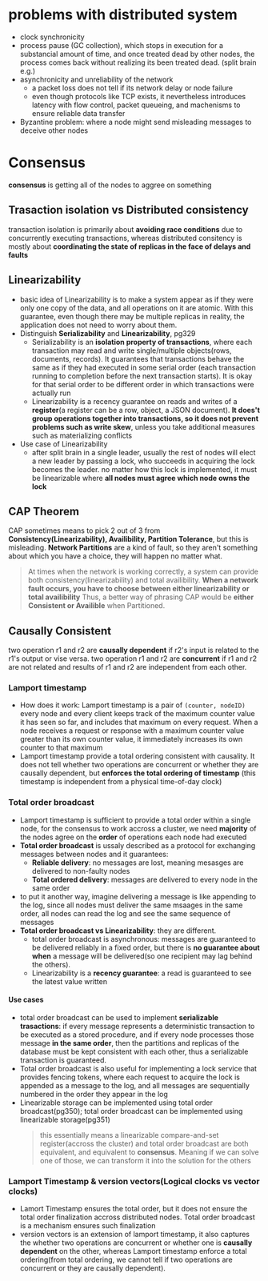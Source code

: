 # problems with distributed system
- clock synchronicity
- process pause (GC collection), which stops in execution for a substancial amount of time, and once treated dead by other nodes, the process comes back without realizing its been treated dead. (split brain e.g.)
- asynchronicity and unreliability of the network
  - a packet loss does not tell if its network delay or node failure
  - even though protocols like TCP exists, it nevertheless introduces latency with flow control, packet queueing, and machenisms to ensure reliable data transfer
- Byzantine problem: where a node might send misleading messages to deceive other nodes

# Consensus
**consensus** is getting all of the nodes to aggree on something


## Trasaction isolation vs Distributed consistency
transaction isolation is primarily about **avoiding race conditions** due to concurrently executing transactions, whereas distributed consitency is mostly about **coordinating the state of replicas in the face of delays and faults**

## Linearizability
- basic idea of Linearizability is to make a system appear as if they were only one copy of the data, and all operations on it are atomic. With this guarantee, even though there may be multiple replicas in reality, the application does not need to worry about them.
- Distinguish **Serializability** and **Linearizability**, pg329
  - Serializability is an **isolation property of transactions**, where each transaction may read and write single/multiple objects(rows, documents, records). It guarantees that transactions behave the same as if they had executed in some serial order (each transaction running to completion before the next transaction starts). It is okay for that serial order to be different order in which transactions were actually run
  - Linearizability is a recency guarantee on reads and writes of a **register**(a register can be a row, object, a JSON document). **It does't group operations together into transactions, so it does not prevent problems such as write skew**, unless you take additional measures such as materializing conflicts
- Use case of Linearizability
  - after split brain in a single leader, usually the rest of nodes will elect a new leader by passing a lock, who succeeds in acquiring the lock becomes the leader. no matter how this lock is implemented, it must be linearizable where **all nodes must agree which node owns the lock**

## CAP Theorem
CAP sometimes means to pick 2 out of 3 from **Consistency(Linearizability), Availibility, Partition Tolerance**, but this is misleading. **Network Partitions** are a kind of fault, so they aren't something about which you have a choice, they will happen no matter what.
> At times when the network is working correctly, a system can provide both consistency(linearizability) and total availibility. **When a network fault occurs, you have to choose between either linearizability or total availibility** Thus, a better way of phrasing CAP would be **either Consistent or Availible** when Partitioned. 


## Causally Consistent
two operation r1 and r2 are **causally dependent** if r2's input is related to the r1's output or vise versa. two operation r1 and r2 are **concurrent** if r1 and r2 are not related and results of r1 and r2 are independent from each other.

### Lamport timestamp
- How does it work: Lamport timestamp is a pair of `(counter, nodeID)` every node and every client keeps track of the maximum counter value it has seen so far, and includes that maximum on every request. When a node receives a request or response with a maximum counter value greater than its own counter value, it immediately increases its own counter to that maximum
- Lamport timestamp provide a total ordering consistent with causality. It does not tell whether two operations are concurrent or whether they are causally dependent, but **enforces the total ordering of timestamp** (this timestamp is independent from a physical time-of-day clock)

### Total order broadcast
- Lamport timestamp is sufficient to provide a total order within a single node, for the consensus to work accross a cluster, we need **majority** of the nodes agree on the **order** of operations each node had executed
- **Total order broadcast** is ussaly described as a protocol for exchanging messages between nodes and it guarantees:
  - **Reliable delivery**: no messages are lost, meaning mesasges are delivered to non-faulty nodes
  - **Total ordered delivery**: messages are delivered to every node in the same order
- to put it another way, imagine delivering a message is like appending to the log, since all nodes must deliver the same msaages in the same order, all nodes can read the log and see the same sequence of messages
- **Total order broadcast vs Linearizability**: they are different.
  - total order broadcast is asynchronous: messages are guaranteed to be delivered reliably in a fixed order, but there is **no guarantee about when** a message will be delivered(so one recipient may lag behind the others).
  - Linearizability is a **recency guarantee**: a read is guaranteed to see the latest value written
#### Use cases
- total order broadcast can be used to implement 
  **serializable trasactions**: if every message represents a deterministic transaction to be executed as a stored procedure, and if every node processes those message **in the same order**, then the partitions and replicas of the database must be kept consistent with each other, thus a serializable transaction is guaranteed.
- Total order broadcast is also useful for implementing a lock service that provides fencing tokens, where each request to acquire the lock is appended as a message to the log, and all messages are sequentially numbered in the order they appear in the log
- Linearizable storage can be implemented using total order broadcast(pg350); total order broadcast can be implemented using linearizable storage(pg351)
  > this essentially means a linearizable compare-and-set register(accross the cluster) and total order broadcast are both equivalent, and equivalent to **consensus**. Meaning if we can solve one of those, we can transform it into the solution for the others

### Lamport Timestamp & version vectors(Logical clocks vs vector clocks)
- Lamort Timestamp ensures the total order, but it does not ensure the total order finalization accross distributed nodes. Total order broadcast is a mechanism ensures such finalization
- version vectors is an extension of lamport timestamp, it also captures the whether two operations are concurrent or whether one is **causally dependent** on the other, whereas Lamport timestamp enforce a total ordering(from total ordering, we cannot tell if two operations are concurrent or they are causally dependent).





